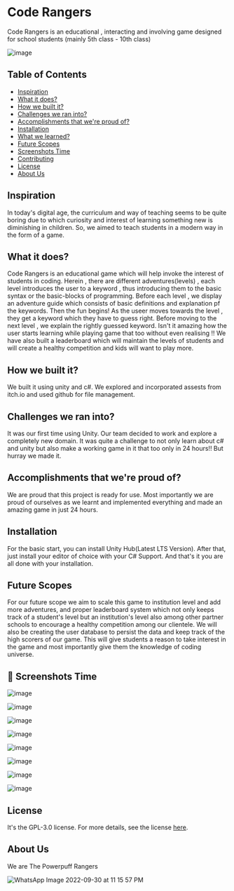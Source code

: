 # Code Rangers


Code Rangers is an educational , interacting and involving game designed for school students (mainly 5th class - 10th class)

![image](https://user-images.githubusercontent.com/77538369/193437336-a26caf20-7c31-48b6-ae7f-696911cc2845.png)

## Table of Contents

- [Inspiration](#inspiration)
- [What it does?](#what-it-does)
- [How we built it?](#how-we-built-it)
- [Challenges we ran into?](#challenges-we-ran-into)
- [Accomplishments that we're proud of?](#accomplishments-that-were-proud-of)
- [Installation](#installation)
- [What we learned?](#what-we-learned)
- [Future Scopes](#future-scope)
- [Screenshots Time](#screenshots-time)
- [Contributing](#contributing)
- [License](#license)
- [About Us](#about-us)

## Inspiration

In today's digital age, the curriculum and way of teaching seems to be quite boring due to which curiosity and interest of learning something new is diminishing in children. So, we aimed to teach students in a modern way in the form of a game.

## What it does?

Code Rangers is an educational game which will help invoke the interest of students in coding. Herein , there are different adventures(levels) , each level introduces the user to a keyword , thus introducing them to the basic syntax or the basic-blocks of programming. Before each level , we display an adventure guide which consists of basic definitions and explanation pf the keywords. Then the fun begins! As the useer moves towards the level , they get a keyword which they have to guess right. Before moving to the next level , we explain the rightly guessed keyword. Isn't it amazing how the user starts learning while playing game that too  without even realising !!
We have also built a leaderboard which will maintain the levels of students and will create a healthy competition and kids will want to play more. 

## How we built it?

We built it using unity and c#.
We explored and incorporated assests from itch.io and used github for file management. 

## Challenges we ran into?

It was our first time using Unity. Our team decided to work and explore a completely new domain.
It was quite a challenge to not only learn about c# and unity but also make a working game in it that too only in 24 hours!! But hurray we made it.



## Accomplishments that we're proud of?

We are proud that this project is ready for use.
Most importantly we are proud of ourselves as we learnt and implemented everything and made an amazing game in just 24 hours.

## Installation

For the basic start, you can install Unity Hub(Latest LTS Version).
After that, just install your editor of choice with your C# Support.
And that's it you are all done with your installation.

## Future Scopes

For our future scope we aim to scale this game to institution level and add more adventures, and proper leaderboard system which not only keeps track of a student's level but an institution's level also among other partner schools to encourage a healthy competition among our clientele.
We will also be creating the user database to persist the data and keep track of the high scorers of our game. This will give students a reason to take interest in the game and most importantly give them the knowledge of coding universe.

## 📸 Screenshots Time

![image](https://user-images.githubusercontent.com/77538369/193439676-065f1b84-c3b2-4971-b833-ddc40f97ef64.png)

![image](https://user-images.githubusercontent.com/77538369/193439681-6ec7dd03-c512-4d25-94e0-bd80b8b96502.png)

![image](https://user-images.githubusercontent.com/77538369/193439796-a52f879f-3926-4f0f-8eae-78eb7ac10ac8.png)

![image](https://user-images.githubusercontent.com/77538369/193439686-0283be30-f735-4efa-b77f-2af3d93f22e0.png)

![image](https://user-images.githubusercontent.com/77538369/193439698-275533bb-0d85-4dda-8df1-a8181a77f5e8.png)

![image](https://user-images.githubusercontent.com/77538369/193439706-f3a383d8-133a-455e-b144-01f31ad42f01.png)

![image](https://user-images.githubusercontent.com/77538369/193439711-94cfc797-d024-4897-b95f-b166ccb14430.png)

![image](https://user-images.githubusercontent.com/77538369/193439718-7d888a89-904d-4c41-aa34-4bd29f92f7b8.png)

## License

It's the  GPL-3.0 license. For more details, see the license [here](https://github.com/The-Powerpuff-Rangers/coding-rangers/blob/master/LICENSE).

## About Us

We are The Powerpuff Rangers 

![WhatsApp Image 2022-09-30 at 11 15 57 PM](https://user-images.githubusercontent.com/77538369/193437663-2f69c2a4-4f41-43bf-b881-c4d7968b7e06.jpeg)

